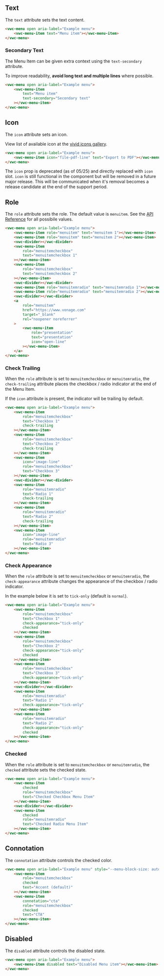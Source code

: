 ## Text

The `text` attribute sets the text content.

```html preview 100px
<vwc-menu open aria-label="Example menu">
	<vwc-menu-item text="Menu item"></vwc-menu-item>
</vwc-menu>
```

### Secondary Text

The Menu Item can be given extra context using the `text-secondary` attribute.

<vwc-note connotation="information">
	<vwc-icon slot="icon" name="info-line"></vwc-icon>

To improve readability, **avoid long text and multiple lines** where possible.

</vwc-note>

```html preview 150px
<vwc-menu open aria-label="Example menu">
	<vwc-menu-item
		text="Menu item"
		text-secondary="Secondary text"
	></vwc-menu-item>
</vwc-menu>
```

## Icon

The `icon` attribute sets an icon.

View list of available icon at the [vivid icons gallery](/icons/icons-gallery/).

```html preview 100px
<vwc-menu open aria-label="Example menu">
	<vwc-menu-item icon="file-pdf-line" text="Export to PDF"></vwc-menu-item>
</vwc-menu>
```

<vwc-note connotation="warning" headline="Deprecated Prop: icon">
	<vwc-icon slot="icon" name="warning-line"></vwc-icon>

The `icon` prop is deprecated (as of 05/25) and directly replaced with `icon` slot. `icon` is still functional in the component but will be removed in a future major release. This will be communicated when it's removal becomes a release candidate at the end of the support period.

</vwc-note>

## Role

The `role` attribute sets the role.
The default value is `menuitem`. See the [API Reference](/component/menu/code/#menu-item) for all possibile values.

```html preview 330px
<vwc-menu open aria-label="Example menu">
	<vwc-menu-item role="menuitem" text="menuitem 1"></vwc-menu-item>
	<vwc-menu-item role="menuitem" text="menuitem 2"></vwc-menu-item>
	<vwc-divider></vwc-divider>
	<vwc-menu-item
		role="menuitemcheckbox"
		text="menuitemcheckbox 1"
	></vwc-menu-item>
	<vwc-menu-item
		role="menuitemcheckbox"
		text="menuitemcheckbox 2"
	></vwc-menu-item>
	<vwc-divider></vwc-divider>
	<vwc-menu-item role="menuitemradio" text="menuitemradio 1"></vwc-menu-item>
	<vwc-menu-item role="menuitemradio" text="menuitemradio 2"></vwc-menu-item>
	<vwc-divider></vwc-divider>
	<a
		role="menuitem"
		href="https://www.vonage.com"
		target="_blank"
		rel="noopener noreferrer"
	>
		<vwc-menu-item
			role="presentation"
			text="presentation"
			icon="open-line"
		></vwc-menu-item>
	</a>
</vwc-menu>
```

### Check Trailing

When the `role` attribute is set to `menuitemcheckbox` or `menuitemradio`, the `check-trailing` attribute places the checkbox / radio indicator at the end of the Menu Item.

<vwc-note connotation="information">
	<vwc-icon slot="icon" name="info-line"></vwc-icon>

If the `icon` attribute is present, the indicator will be trailing by default.

</vwc-note>

```html preview 280px
<vwc-menu open aria-label="Example menu">
	<vwc-menu-item
		role="menuitemcheckbox"
		text="Checkbox 1"
		check-trailing
	></vwc-menu-item>
	<vwc-menu-item
		role="menuitemcheckbox"
		text="Checkbox 2"
		check-trailing
	></vwc-menu-item>
	<vwc-menu-item
		icon="image-line"
		role="menuitemcheckbox"
		text="Checkbox 3"
	></vwc-menu-item>
	<vwc-divider></vwc-divider>
	<vwc-menu-item
		role="menuitemradio"
		text="Radio 1"
		check-trailing
	></vwc-menu-item>
	<vwc-menu-item
		role="menuitemradio"
		text="Radio 2"
		check-trailing
	></vwc-menu-item>
	<vwc-menu-item
		icon="image-line"
		role="menuitemradio"
		text="Radio 3"
	></vwc-menu-item>
</vwc-menu>
```

### Check Appearance

When the `role` attribute is set to `menuitemcheckbox` or `menuitemradio`, the `check-appearance` attribute changes the appearance of the checkbox / radio indicator.

In the example below it is set to `tick-only` (default is `normal`).

```html preview 250px
<vwc-menu open aria-label="Example menu">
	<vwc-menu-item
		role="menuitemcheckbox"
		text="Checkbox 1"
		check-appearance="tick-only"
		checked
	></vwc-menu-item>
	<vwc-menu-item
		role="menuitemcheckbox"
		text="Checkbox 2"
		check-appearance="tick-only"
		checked
	></vwc-menu-item>
	<vwc-menu-item
		role="menuitemcheckbox"
		text="Checkbox 3"
		check-appearance="tick-only"
	></vwc-menu-item>
	<vwc-divider></vwc-divider>
	<vwc-menu-item
		role="menuitemradio"
		text="Radio 1"
		check-appearance="tick-only"
	></vwc-menu-item>
	<vwc-menu-item
		role="menuitemradio"
		text="Radio 2"
		check-appearance="tick-only"
		checked
	></vwc-menu-item>
</vwc-menu>
```

### Checked

When the `role` attribute is set to `menuitemcheckbox` or `menuitemradio`, the `checked` attribute sets the checked state.

```html preview 100px
<vwc-menu open aria-label="Example menu">
	<vwc-menu-item
		checked
		role="menuitemcheckbox"
		text="Checked Checkbox Menu Item"
	></vwc-menu-item>
	<vwc-divider></vwc-divider>
	<vwc-menu-item
		checked
		role="menuitemradio"
		text="Checked Radio Menu Item"
	></vwc-menu-item>
</vwc-menu>
```

## Connotation

The `connotation` attribute controls the checked color.

```html preview 110px
<vwc-menu open aria-label="Example menu" style="--menu-block-size: auto;">
	<vwc-menu-item
		role="menuitemcheckbox"
		checked
		text="Accent (default)"
	></vwc-menu-item>
	<vwc-menu-item
		connotation="cta"
		role="menuitemcheckbox"
		checked
		text="CTA"
	></vwc-menu-item>
</vwc-menu>
```

## Disabled

The `disabled` attribute controls the disabled state.

```html preview 100px
<vwc-menu open aria-label="Example menu">
	<vwc-menu-item disabled text="Disabled Menu item"></vwc-menu-item>
</vwc-menu>
```
